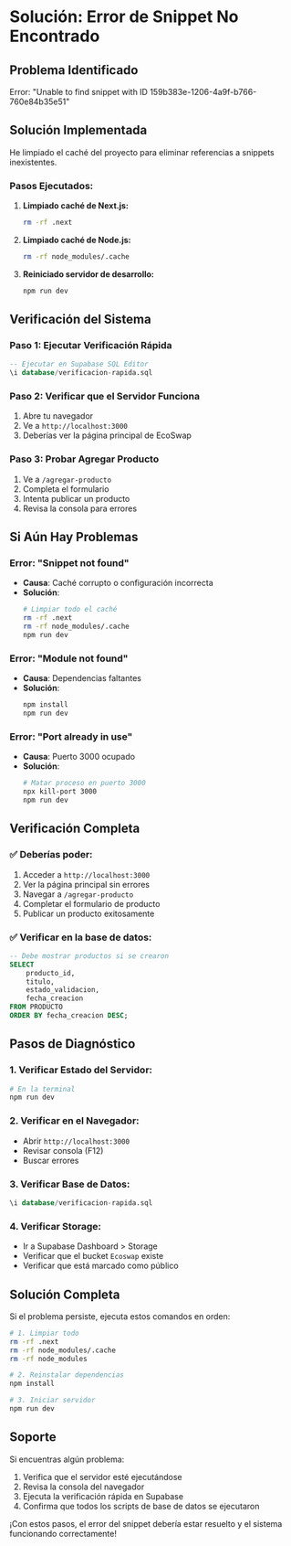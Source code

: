 # Solución: Error de Snippet No Encontrado

## Problema Identificado

Error: "Unable to find snippet with ID 159b383e-1206-4a9f-b766-760e84b35e51"

## Solución Implementada

He limpiado el caché del proyecto para eliminar referencias a snippets inexistentes.

### **Pasos Ejecutados:**

1. **Limpiado caché de Next.js:**
   ```bash
   rm -rf .next
   ```

2. **Limpiado caché de Node.js:**
   ```bash
   rm -rf node_modules/.cache
   ```

3. **Reiniciado servidor de desarrollo:**
   ```bash
   npm run dev
   ```

## Verificación del Sistema

### **Paso 1: Ejecutar Verificación Rápida**
```sql
-- Ejecutar en Supabase SQL Editor
\i database/verificacion-rapida.sql
```

### **Paso 2: Verificar que el Servidor Funciona**
1. Abre tu navegador
2. Ve a `http://localhost:3000`
3. Deberías ver la página principal de EcoSwap

### **Paso 3: Probar Agregar Producto**
1. Ve a `/agregar-producto`
2. Completa el formulario
3. Intenta publicar un producto
4. Revisa la consola para errores

## Si Aún Hay Problemas

### **Error: "Snippet not found"**
- **Causa**: Caché corrupto o configuración incorrecta
- **Solución**: 
  ```bash
  # Limpiar todo el caché
  rm -rf .next
  rm -rf node_modules/.cache
  npm run dev
  ```

### **Error: "Module not found"**
- **Causa**: Dependencias faltantes
- **Solución**:
  ```bash
  npm install
  npm run dev
  ```

### **Error: "Port already in use"**
- **Causa**: Puerto 3000 ocupado
- **Solución**:
  ```bash
  # Matar proceso en puerto 3000
  npx kill-port 3000
  npm run dev
  ```

## Verificación Completa

### **✅ Deberías poder:**
1. Acceder a `http://localhost:3000`
2. Ver la página principal sin errores
3. Navegar a `/agregar-producto`
4. Completar el formulario de producto
5. Publicar un producto exitosamente

### **✅ Verificar en la base de datos:**
```sql
-- Debe mostrar productos si se crearon
SELECT 
    producto_id,
    titulo,
    estado_validacion,
    fecha_creacion
FROM PRODUCTO 
ORDER BY fecha_creacion DESC;
```

## Pasos de Diagnóstico

### **1. Verificar Estado del Servidor:**
```bash
# En la terminal
npm run dev
```

### **2. Verificar en el Navegador:**
- Abrir `http://localhost:3000`
- Revisar consola (F12)
- Buscar errores

### **3. Verificar Base de Datos:**
```sql
\i database/verificacion-rapida.sql
```

### **4. Verificar Storage:**
- Ir a Supabase Dashboard > Storage
- Verificar que el bucket `Ecoswap` existe
- Verificar que está marcado como público

## Solución Completa

Si el problema persiste, ejecuta estos comandos en orden:

```bash
# 1. Limpiar todo
rm -rf .next
rm -rf node_modules/.cache
rm -rf node_modules

# 2. Reinstalar dependencias
npm install

# 3. Iniciar servidor
npm run dev
```

## Soporte

Si encuentras algún problema:
1. Verifica que el servidor esté ejecutándose
2. Revisa la consola del navegador
3. Ejecuta la verificación rápida en Supabase
4. Confirma que todos los scripts de base de datos se ejecutaron

¡Con estos pasos, el error del snippet debería estar resuelto y el sistema funcionando correctamente!
